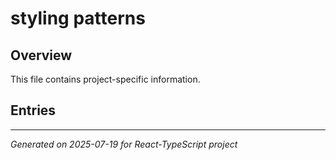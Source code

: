 # styling patterns

## Overview

This file contains project-specific information.

## Entries

<!-- Entries will be added here automatically -->

---
*Generated on 2025-07-19 for React-TypeScript project*
